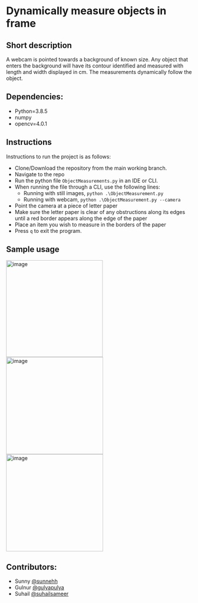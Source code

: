 # Dynamically measure objects in frame

## Short description
A webcam is pointed towards a background of known size. Any object that enters the background will have its contour identified and measured with length and width displayed in cm. The measurements dynamically follow the object.

## Dependencies:
- Python=3.8.5
- numpy
- opencv=4.0.1

## Instructions

Instructions to run the project is as follows:

- Clone/Download the repository from the main working branch.
- Navigate to the repo
- Run the python file `ObjectMeasurements.py` in an IDE or CLI.
- When running the file through a CLI, use the following lines:
    -    Running with still images, `python .\ObjectMeasurement.py`
    -    Running with webcam, `python .\ObjectMeasurement.py --camera `
- Point the camera at a piece of letter paper
- Make sure the letter paper is clear of any obstructions along its edges until a red border appears along the edge of the paper
- Place an item you wish to measure in the borders of the paper
- Press `q` to exit the program.   

## Sample usage 
<img width="262" alt="image" src="https://user-images.githubusercontent.com/54902370/231185627-7f309e89-6b94-43be-ba00-11e7bd23efaa.png">
<img width="263" alt="image" src="https://user-images.githubusercontent.com/54902370/231186415-b02fb8d1-7cf4-4c43-a732-11b37f60e7f9.png">
<img width="263" alt="image" src="https://user-images.githubusercontent.com/54902370/231186749-9c9fe36f-5b49-44d2-93c0-3ca8d470f3ec.png">

## Contributors: 
- Sunny [@sunnehh](https://github.com/sunnehh)
- Gulnur [@gulyapulya](https://github.com/gulyapulya)
- Suhail [@suhailsameer](https://github.com/suhailsameer)
